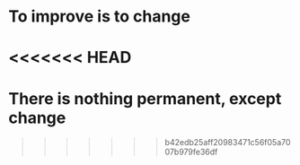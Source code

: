 
# To improve is to change
<<<<<<< HEAD
=======
# There is nothing permanent, except change
>>>>>>> b42edb25aff20983471c56f05a7007b979fe36df
